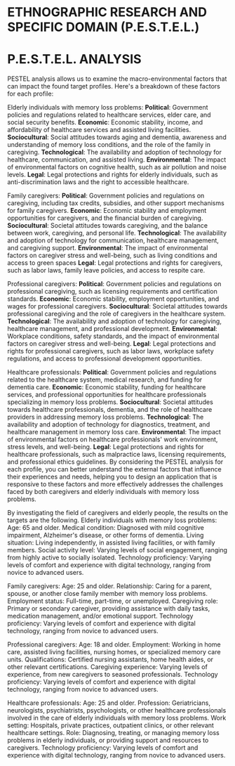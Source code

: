 # ETHNOGRAPHIC RESEARCH AND SPECIFIC DOMAIN (P.E.S.T.E.L.)
# P.E.S.T.E.L. ANALYSIS
PESTEL analysis allows us to examine the macro-environmental factors that can impact the found target profiles. Here's a breakdown of these factors for each profile:

Elderly individuals with memory loss problems:
**Political**: Government policies and regulations related to healthcare services, elder care, and social security benefits.
**Economic**: Economic stability, income, and affordability of healthcare services and assisted living facilities.
**Sociocultural**: Social attitudes towards aging and dementia, awareness and understanding of memory loss conditions, and the role of the family in caregiving.
**Technological**: The availability and adoption of technology for healthcare, communication, and assisted living.
**Environmental**: The impact of environmental factors on cognitive health, such as air pollution and noise levels.
**Legal**: Legal protections and rights for elderly individuals, such as anti-discrimination laws and the right to accessible healthcare.

Family caregivers:
**Political**: Government policies and regulations on caregiving, including tax credits, subsidies, and other support mechanisms for family caregivers.
**Economic**: Economic stability and employment opportunities for caregivers, and the financial burden of caregiving.
**Sociocultural**: Societal attitudes towards caregiving, and the balance between work, caregiving, and personal life.
**Technological**: The availability and adoption of technology for communication, healthcare management, and caregiving support.
**Environmental**: The impact of environmental factors on caregiver stress and well-being, such as living conditions and access to green spaces
**Legal**: Legal protections and rights for caregivers, such as labor laws, family leave policies, and access to respite care.

Professional caregivers:
**Political**: Government policies and regulations on professional caregiving, such as licensing requirements and certification standards.
**Economic**: Economic stability, employment opportunities, and wages for professional caregivers.
**Sociocultural**: Societal attitudes towards professional caregiving and the role of caregivers in the healthcare system.
**Technological**: The availability and adoption of technology for caregiving, healthcare management, and professional development.
**Environmental**: Workplace conditions, safety standards, and the impact of environmental factors on caregiver stress and well-being.
**Legal**: Legal protections and rights for professional caregivers, such as labor laws, workplace safety regulations, and access to professional development opportunities.

Healthcare professionals:
**Political**: Government policies and regulations related to the healthcare system, medical research, and funding for dementia care.
**Economic**: Economic stability, funding for healthcare services, and professional opportunities for healthcare professionals specializing in memory loss problems.
**Sociocultural**: Societal attitudes towards healthcare professionals, dementia, and the role of healthcare providers in addressing memory loss problems.
**Technological**: The availability and adoption of technology for diagnostics, treatment, and healthcare management in memory loss care.
**Environmental**: The impact of environmental factors on healthcare professionals' work environment, stress levels, and well-being.
**Legal**: Legal protections and rights for healthcare professionals, such as malpractice laws, licensing requirements, and professional ethics guidelines.
By considering the PESTEL analysis for each profile, you can better understand the external factors that influence their experiences and needs, helping you to design an application that is responsive to these factors and more effectively addresses the challenges faced by both caregivers and elderly individuals with memory loss problems.


By investigating the field of caregivers and elderly people, the results on the targets are the following.
Elderly individuals with memory loss problems:
Age: 65 and older.
Medical condition: Diagnosed with mild cognitive impairment, Alzheimer's disease, or other forms of dementia.
Living situation: Living independently, in assisted living facilities, or with family members.
Social activity level: Varying levels of social engagement, ranging from highly active to socially isolated.
Technology proficiency: Varying levels of comfort and experience with digital technology, ranging from novice to advanced users.

Family caregivers:
Age: 25 and older.
Relationship: Caring for a parent, spouse, or another close family member with memory loss problems.
Employment status: Full-time, part-time, or unemployed.
Caregiving role: Primary or secondary caregiver, providing assistance with daily tasks, medication management, and/or emotional support.
Technology proficiency: Varying levels of comfort and experience with digital technology, ranging from novice to advanced users.

Professional caregivers:
Age: 18 and older.
Employment: Working in home care, assisted living facilities, nursing homes, or specialized memory care units.
Qualifications: Certified nursing assistants, home health aides, or other relevant certifications.
Caregiving experience: Varying levels of experience, from new caregivers to seasoned professionals.
Technology proficiency: Varying levels of comfort and experience with digital technology, ranging from novice to advanced users.

Healthcare professionals:
Age: 25 and older.
Profession: Geriatricians, neurologists, psychiatrists, psychologists, or other healthcare professionals involved in the care of elderly individuals with memory loss problems.
Work setting: Hospitals, private practices, outpatient clinics, or other relevant healthcare settings.
Role: Diagnosing, treating, or managing memory loss problems in elderly individuals, or providing support and resources to caregivers.
Technology proficiency: Varying levels of comfort and experience with digital technology, ranging from novice to advanced users.

